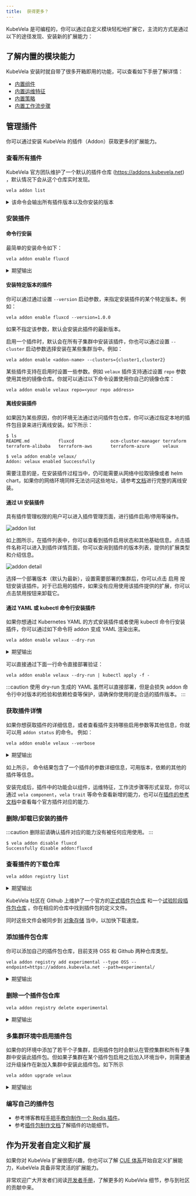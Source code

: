 ```yaml
---
title:  获得更多？
---
```


KubeVela 是可编程的，你可以通过自定义模块轻松地扩展它，主流的方式是通过以下的途径发现、安装新的扩展能力：

## 了解内置的模块能力

KubeVela 安装时就自带了很多开箱即用的功能，可以查看如下手册了解详情：

  - [内置组件](./references.md)
  - [内置运维特征](../traits/references.md)
  - [内置策略](../policies/references.md)
  - [内置工作流步骤](../workflow/built-in-workflow-defs.md)

## 管理插件

你可以通过安装 KubeVela 的插件（Addon）获取更多的扩展能力。

### 查看所有插件

KubeVela 官方团队维护了一个默认的插件仓库 (https://addons.kubevela.net) ，默认情况下会从这个仓库实时发现。

```shell
vela addon list
```

<details>
<summary>该命令会输出所有插件版本以及你安装的版本</summary>

```
NAME                            REGISTRY        DESCRIPTION                                                                                             AVAILABLE-VERSIONS              STATUS          
ocm-gateway-manager-addon       KubeVela        ocm-gateway-manager-addon is the OCM addon automates the cluster-gateway apiserver.                     [1.3.2, 1.3.0, 1.1.11]          disabled        
rollout                         KubeVela        Provides basic batch publishing capability.                                                             [1.3.0, 1.2.4, 1.2.3]           disabled        
terraform-baidu                 KubeVela        Kubernetes Terraform Controller Provider for Baidu Cloud                                                [1.0.1, 1.0.0]                  disabled        
terraform-tencent               KubeVela        Kubernetes Terraform Controller Provider for Tencent Cloud                                              [1.0.1, 1.0.0]                  disabled        
model-serving                   KubeVela        Enable serving for models                                                                               [1.0.0]                         disabled        
model-training                  KubeVela        Enable training for models                                                                              [1.0.0]                         disabled        
terraform                       KubeVela        Terraform Controller is a Kubernetes Controller for Terraform.                                          [1.0.6]                         disabled        
terraform-aws                   KubeVela        Kubernetes Terraform Controller for AWS                                                                 [1.0.1, 1.0.0]                  disabled        
terraform-azure                 KubeVela        Kubernetes Terraform Controller for Azure                                                               [1.0.1, 1.0.0]                  disabled        
terraform-gcp                   KubeVela        Kubernetes Terraform Controller Provider for Google Cloud Platform                                      [1.0.1, 1.0.0]                  disabled        
dex                             KubeVela        Enable dex for login                                                                                    [0.6.5]                         disabled        
ocm-hub-control-plane           KubeVela        ocm-hub-control-plane can install OCM hub control plane to the central cluster.                         [0.6.0]                         disabled        
terraform-ucloud                KubeVela        Kubernetes Terraform Controller Provider for UCloud                                                     [1.0.1, 1.0.0]                  disabled        
fluxcd                          KubeVela        Extended workload to do continuous and progressive delivery                                             [1.1.0, 1.0.0]                  disabled
velaux                          KubeVela        KubeVela User Experience (UX). An extensible, application-oriented delivery and management Dashboard.   [v1.3.0, v1.3.0-beta.2, 1.2.4]  enabled (v1.3.0)
terraform-alibaba               KubeVela        Kubernetes Terraform Controller for Alibaba Cloud                                                       [1.0.2, 1.0.1]                  disabled    
```
</details>

### 安装插件

#### 命令行安装

最简单的安装命令如下：

```
vela addon enable fluxcd
```

<details>
<summary>期望输出</summary>

```
I0111 21:45:24.553174   89345 apply.go:106] "creating object" name="addon-fluxcd" resource="core.oam.dev/v1beta1, Kind=Application"
I0111 21:45:25.258914   89345 apply.go:106] "creating object" name="helm" resource="core.oam.dev/v1beta1, Kind=ComponentDefinition"
I0111 21:45:25.342731   89345 apply.go:106] "creating object" name="kustomize-json-patch" resource="core.oam.dev/v1beta1, Kind=TraitDefinition"
I0111 21:45:25.382201   89345 apply.go:106] "creating object" name="kustomize-patch" resource="core.oam.dev/v1beta1, Kind=TraitDefinition"
I0111 21:45:25.411723   89345 apply.go:106] "creating object" name="kustomize" resource="core.oam.dev/v1beta1, Kind=ComponentDefinition"
I0111 21:45:25.625815   89345 apply.go:106] "creating object" name="kustomize-strategy-merge" resource="core.oam.dev/v1beta1, Kind=TraitDefinition"
I0111 21:45:25.660129   89345 apply.go:106] "creating object" name="component-uischema-helm" resource="/v1, Kind=ConfigMap"
Addon: fluxcd enabled Successfully.
```
</details>

#### 安装特定版本的插件

你可以通过通过设置 `--version` 启动参数，来指定安装插件的某个特定版本。例如：

```shell
vela addon enable fluxcd --version=1.0.0
```

如果不指定该参数，默认会安装此插件的最新版本。

启用一个插件时，默认会在所有子集群中安装该插件，你也可以通过设置 `--cluster` 启动参数选择安装在某些集群当中。例如：

```shell
vela addon enable <addon-name> --clusters={cluster1,cluster2}
```

某些插件支持在启用时设置一些参数。例如 `velaux` 插件支持通过设置  `repo` 参数使用其他的镜像仓库。你就可以通过以下命令设置使用你自己的镜像仓库：

```shell
vela addon enable velaux repo=<your repo address>
```

#### 离线安装插件

如果因为某些原因，你的环境无法通过访问插件包仓库，你可以通过指定本地的插件包目录来进行离线安装。如下所示：

```
$ ls
README.md           fluxcd              ocm-cluster-manager terraform           terraform-alibaba   terraform-aws       terraform-azure     velaux

$ vela addon enable velaux/
Addon: velaux enabled Successfully
```

需要注意的是，在安装插件过程当中，仍可能需要从网络中拉取镜像或者 helm chart，如果你的网络环境同样无法访问这些地址，请参考[文档](../../platform-engineers/system-operation/enable-addon-offline.md)进行完整的离线安装。

#### 通过 UI 安装插件

具有插件管理权限的用户可以进入插件管理页面，进行插件启用/停用等操作。

![addon list](https://kubevela.io/images/1.3/addon-list.jpg)

如上图所示，在插件列表中，你可以查看到插件启用状态和其他基础信息。点击插件名称可以进入到插件详情页面，你可以查询到插件的版本列表，提供的扩展类型和介绍信息。

![addon detail](https://kubevela.io/images/1.3/addon-detail.jpg)

选择一个部署版本（默认为最新），设置需要部署的集群后，你可以点击 启用 按钮安装该插件。对于已启用的插件，如果没有应用使用该插件提供的扩展，你可以点击禁用按钮来卸载它。

#### 通过 YAML 或 kubectl 命令行安装插件

如果你想通过 Kubernetes YAML 的方式安装插件或者使用 kubectl 命令行安装插件，你可以通过如下命令将 addon 变成 YAML 渲染出来。

```shell
vela addon enable velaux --dry-run
```

<details>
<summary>期望输出</summary>

```
apiVersion: core.oam.dev/v1beta1
kind: Application
metadata:
  creationTimestamp: null
  labels:
    addons.oam.dev/name: velaux
    addons.oam.dev/registry: KubeVela
    addons.oam.dev/version: v1.5.8
  name: addon-velaux
  namespace: vela-system
spec:
  components:
  - name: apiserver
    properties:
      cmd:
      - apiserver
      - --datastore-type=kubeapi
      image: oamdev/vela-apiserver:v1.5.8
      ports:
      - expose: true
        port: 8000
        protocol: TCP
    traits:
    - properties:
        name: kubevela-vela-core
      type: service-account
    - properties:
        replicas: 1
      type: scaler
    type: webservice
  - dependsOn:
    - apiserver
    name: velaux
    properties:
      env:
      - name: KUBEVELA_API_URL
        value: apiserver.vela-system:8000
      exposeType: ClusterIP
      image: oamdev/velaux:v1.5.8
      ports:
      - expose: true
        port: 80
        protocol: TCP
    traits:
    - properties:
        replicas: 1
      type: scaler
    type: webservice
status: {}


---
apiVersion: v1
data:
  ui-schema: '[{"jsonKey":"replicas","validate":{"min":0,"required":true}}]'
kind: ConfigMap
metadata:
  creationTimestamp: null
  name: trait-uischema-scaler
  namespace: vela-system


---
apiVersion: v1
data:
  ui-schema: '[{"jsonKey":"selector","sort":100,"uiType":"ComponentSelect"},{"jsonKey":"components","sort":101,"uiType":"ComponentPatches"}]'
kind: ConfigMap
metadata:
  creationTimestamp: null
  name: policy-uischema-override
  namespace: vela-system

... snip ...
```
</details>

可以直接通过下面一行命令直接部署验证：

```
vela addon enable velaux --dry-run | kubectl apply -f -
```

:::caution
使用 dry-run 生成的 YAML 虽然可以直接部署，但是会损失 addon 命令行中对版本的检验和依赖检查等保护，请确保你使用的是合适的插件版本。
:::

### 获取插件详情

如果你想获取插件的详细信息，或者查看插件支持哪些启用参数等其他信息，你就可以用 `addon status` 的命令。 例如：

```shell
vela addon enable velaux --verbose
```

<details>
<summary>期望输出</summary>

```
velaux: disabled 
KubeVela User Experience (UX). An extensible, application-oriented delivery and management Dashboard.
==> Registry Name
KubeVela
==> Available Versions
[v1.4.3, v1.4.2, v1.4.0, v1.4.0-beta.2, v1.3.6, v1.3.4, v1.3.3, v1.3.2, ...]
==> Dependencies ✔
[]
==> Parameters
-> dbType: Specify the database type, current support KubeAPI(default) and MongoDB.
        default: "kubeapi"
        required: ✔
-> dbURL: Specify the MongoDB URL. it only enabled where DB type is MongoDB.
-> gatewayDriver: Specify the gateway type.
        default: "nginx"
        required: ✔
-> imagePullSecrets: Specify the names of imagePullSecret for private image registry, eg. "{a,b,c}"
-> serviceType: Specify the service type.
        default: "ClusterIP"
        required: ✔
-> database: Specify the database name, for the kubeapi db type, it represents namespace.
-> dex: Specify whether to enable the dex
        default: "false"
        required: ✔
-> domain: Specify the domain, if set, ingress will be created if the gateway driver is nginx.
-> repo: Specify the image hub of velaux, eg. "acr.kubevela.net"
-> serviceAccountName: Specify the serviceAccountName for apiserver
        default: "kubevela-vela-core"
        required: ✔
```
</details>

如上所示， 命令结果包含了一个插件的参数详细信息，可用版本，依赖的其他的插件等信息。

安装完成后，插件中的功能会以组件，运维特征，工作流步骤等形式呈现，你可以通过 `vela component`，`vela trait` 等命令查看新增的能力，也可以在[插件的参考文档](../../reference/addons/overview.md)中查看每个官方插件对应的能力.

### 删除/卸载已安装的插件

:::caution
删除前请确认插件对应的能力没有被任何应用使用。
:::

```
$ vela addon disable fluxcd
Successfully disable addon:fluxcd
```

### 查看插件的下载仓库

```
vela addon registry list 
```

<details>
<summary>期望输出</summary>

```
Name            Type    URL                        
KubeVela        helm    https://addons.kubevela.net
```
</details>

KubeVela 社区在 Github 上维护了一个官方的[正式插件包仓库](https://github.com/kubevela/catalog/tree/master/addons) 和一个[试验阶段插件包仓库](https://github.com/kubevela/catalog/tree/master/experimental) 。你在相应的仓库中找到插件包的定义文件。

同时这些文件会被同步到 [对象存储](https://addons.kubevela.net) 当中，以加快下载速度。

### 添加插件包仓库

你可以添加自己的插件包仓库，目前支持 OSS 和 Github 两种仓库类型。

```
vela addon registry add experimental --type OSS --endpoint=https://addons.kubevela.net --path=experimental/
```

<details>
<summary>期望输出</summary>

```
Successfully add an addon registry experimental
```
</details>

### 删除一个插件包仓库

```
vela addon registry delete experimental
```

<details>
<summary>期望输出</summary>

```
Successfully delete an addon registry experimental
```
</details>

### 多集群环境中启用插件包

如果你的环境中添加了若干个子集群，启用插件包时会默认在管控集群和所有子集群中安装此插件包。但如果子集群在某个插件包启用之后加入环境当中，则需要通过升级操作在新加入集群中安装此插件包。如下所示

```
vela addon upgrade velaux
```

<details>
<summary>期望输出</summary>

```
Addon: 
 enabled Successfully
```
</details>



### 编写自己的插件包

- 参考博客教程[手把手教你制作一个 Redis 插件](/zh/blog/2022/10/18/building-addon-introduction)。
- 参考[插件包制作文档](../../platform-engineers/addon/intro.md)了解插件的功能细节。

## 作为开发者自定义和扩展

如果你对 KubeVela 扩展很感兴趣，你也可以了解 [CUE 体系](../../platform-engineers/cue/basic.md)开始自定义扩展能力，KubeVela 具备非常灵活的扩展能力。

非常欢迎广大开发者们阅读[开发者手册](../../contributor/overview.md)，了解更多的 KubeVela 细节，参与到社区的贡献中来。
 